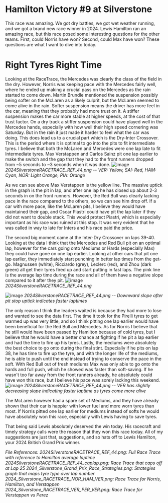 # Hamilton Victory #9 at Silverstone
This race was amazing. We got dry battles, we got wet weather running, and we got a brand new race winner in 2024. Lewis Hamilton ran an amazing race, but this race posed some interesting questions for the other 
teams. First, could Norris have won? Second, could Max have won? These questions are what I want to dive into today. 

# Right Tyres Right Time
Looking at the RaceTrace, the Mercedes was clearly the class of the field in the dry. However, Norris was keeping pace with the Mercedes fairly well, where he ended up making a crucial pass on the Mercedes as the rain started to come down. Martin Brundle mentioned the suspension possibly being softer on the McLaren as a likely culprit, but the McLaren seemed to come alive in the rain. Softer suspension means the driver has more feel in the car, meaning that they probably had more trust on it. A stiffer suspension makes the car more stable at higher speeds, at the cost of that trust factor. On a dry track a stiffer suspension could have played well in the Mercedes hands, especially with how well their high speed cornering was Saturday. But in the rain it just made it harder to feel what the car was doing. This does lead us to a crucial part which is the Dry-Inter Crossover. This is the period where it is optimal to go into the pits to fit intermediate tyres. I believe that both the McLaren and Mercedes were one lap late to fit Intermediate tyres. Max Verstappen and Carlos Sainz pit one lap earlier to make the switch and the gap that they had to the front runners dropped from ~5 seconds to ~3 seconds when it was done. 
![image](https://github.com/fiiiiive/F1-2024-Season/assets/98725594/3610771d-8700-47fa-9700-9c70352af4cf)
*2024SilverstoneRACETRACE_REF_44.png -- VER: Yellow, SAI: Red, HAM: Cyan, NOR: Light Orange, PIA: Orange*  

As we can see above Max Verstappen is the yellow line. The massive uptick in the graph is the pit in lap, and after one lap he has closed up about 2-3 seconds in on the front runners. However, the Red Bull was clearly lacking pace in the race compared to the others, so we can see him drop off. If a car with more pace, like the McLaren pits, I believe they would have maintained their gap, and Oscar Piastri could have pit the lap later if they did not want to double stack. This would protect Piastri, which is especially important as his race was ruined at this stop. It was very evident that he was called in way to late for Inters and his race paid the price. 

The second big moment came at the Inter-Dry Crossover on laps 39-40. Looking at the data I think that the Mercedes and Red Bull pit on an optimal lap, however for the cars going onto Mediums or Hards (especially Max) they could have gone on one lap earlier. Looking at other cars that pit one lap earlier, they immediately start punching in better lap times from the get-go. Magnussen (white), Ricciardo (grey), Leclerc (red), and Zhou (dark green) all get their tyres fired up and start putting in fast laps. The pink line is the average lap time during the race and all of them have a negative slope compared to it after they pit. 
![image](https://github.com/fiiiiive/F1-2024-Season/assets/98725594/02c64620-da32-4020-a45b-e97b3e858bc5)
*2024SilverstoneRACETRACE_REF_44.png*  

![image](https://github.com/fiiiiive/F1-2024-Season/assets/98725594/7b9d0eab-0af2-49ae-9936-c130e675434c)
*2024SilverstoneRACETRACE_REF_44.png -- Downward slope after pit stop uptick indicates faster laptimes*  

The only reason I think the leaders waited is because they had more to lose and wanted to see the data first. The time it took for the Pirelli tyres to get warmed up was very little, and so I think pitting one lap earlier would have been beneficial for the Red Bull and Mercedes. As for Norris I believe that he still would have been passed by Hamilton because of cold tyres, but I believe that he would have a better chance at fighting if he pit a lap earlier and had the time to fire up his tyres. Lastly, the mediums were absolutely the best choice to go onto during the final stint. Especially if he pits on lap 38, he has time to fire up the tyre, and with the longer life of the mediums, he is able to push until the end instead of trying to conserve the pace in the soft. With Red Bull out of fresh mediums Max was only able to go onto the hards and full push, which he showed was faster than soft-saving. If he wasn't too far away from the front runners already, he absolutely could have won this race, but I believe his pace was sorely lacking this weekend. 
![image](https://github.com/fiiiiive/F1-2024-Season/assets/98725594/044347b8-4477-40fa-8019-32106103a883)
*2024SilverstoneRACETRACE_REF_44.png -- VER has slightly decreasing slope indicating faster laptime as tyres come more alive*  

The McLaren however had a spare set of Mediums, and they have already shown that their car is happier with lower fuel and more worn tyres than most. If Norris pitted one lap earlier for mediums instead of softs he would have absolutely won this race, especially with Lewis having to save tyres. 

That being said Lewis absolutely deserved the win today. His racecraft and timely strategy calls were the reason that they won this race today. All of my suggestions are just that, suggestions, and so hats off to Lewis Hamilton, your 2024 British Grand Prix winner. 

*File References:*
*2024SilverstoneRACETRACE_REF_44.png: Full Race Trace with reference to Hamilton average laptime*
*2024SilverstoneRACETRACE_REF_44_caplap.png: Race Trace that caps off at Lap 25*
*2024_Silverstone_Grand_Prix_Race_Strategies.png: Strategies graph that maps tyre type over lap number*
*2024_Silverstone_RACETRACE_NOR_HAM_VER.png: Race Trace for Norris, Hamilton, and Verstappen*
*2024_Silverstone_RACETRACE_VER_PER_VER.png: Race Trace for Verstappen vs Perez*
